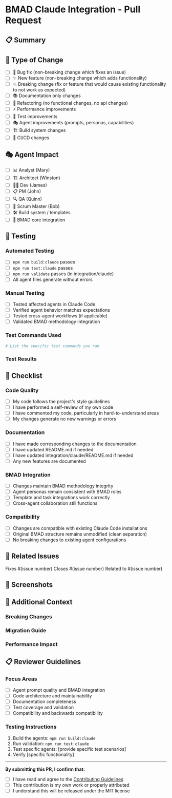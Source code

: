 # BMAD Claude Integration - Pull Request

## 📋 Summary
<!-- Provide a brief description of the changes in this PR -->

## 🎯 Type of Change
<!-- Check all that apply -->
- [ ] 🐛 Bug fix (non-breaking change which fixes an issue)
- [ ] ✨ New feature (non-breaking change which adds functionality)
- [ ] 💥 Breaking change (fix or feature that would cause existing functionality to not work as expected)
- [ ] 📚 Documentation only changes
- [ ] 🔧 Refactoring (no functional changes, no api changes)
- [ ] ⚡ Performance improvements
- [ ] 🧪 Test improvements
- [ ] 🎭 Agent improvements (prompts, personas, capabilities)
- [ ] 🏗️ Build system changes
- [ ] 🔄 CI/CD changes

## 🎭 Agent Impact
<!-- If this affects Claude subagents, specify which ones -->
- [ ] 📊 Analyst (Mary)
- [ ] 🏗️ Architect (Winston)  
- [ ] 👨‍💻 Dev (James)
- [ ] 📋 PM (John)
- [ ] 🔍 QA (Quinn)
- [ ] 🎯 Scrum Master (Bob)
- [ ] 🛠️ Build system / templates
- [ ] 📁 BMAD core integration

## 🧪 Testing
<!-- Describe the tests you ran to verify your changes -->

### Automated Testing
- [ ] `npm run build:claude` passes
- [ ] `npm run test:claude` passes
- [ ] `npm run validate` passes (in integration/claude)
- [ ] All agent files generate without errors

### Manual Testing
- [ ] Tested affected agents in Claude Code
- [ ] Verified agent behavior matches expectations
- [ ] Tested cross-agent workflows (if applicable)
- [ ] Validated BMAD methodology integration

### Test Commands Used
```bash
# List the specific test commands you ran
```

### Test Results
<!-- Describe the results of your testing -->

## 📝 Checklist
<!-- Check all completed items -->

### Code Quality
- [ ] My code follows the project's style guidelines
- [ ] I have performed a self-review of my own code
- [ ] I have commented my code, particularly in hard-to-understand areas
- [ ] My changes generate no new warnings or errors

### Documentation
- [ ] I have made corresponding changes to the documentation
- [ ] I have updated README.md if needed
- [ ] I have updated integration/claude/README.md if needed
- [ ] Any new features are documented

### BMAD Integration
- [ ] Changes maintain BMAD methodology integrity
- [ ] Agent personas remain consistent with BMAD roles
- [ ] Template and task integrations work correctly
- [ ] Cross-agent collaboration still functions

### Compatibility
- [ ] Changes are compatible with existing Claude Code installations
- [ ] Original BMAD structure remains unmodified (clean separation)
- [ ] No breaking changes to existing agent configurations

## 🔗 Related Issues
<!-- Link any related issues -->
Fixes #(issue number)
Closes #(issue number)
Related to #(issue number)

## 📸 Screenshots
<!-- If applicable, add screenshots to help explain your changes -->

## 🤔 Additional Context
<!-- Add any other context about the pull request here -->

### Breaking Changes
<!-- If this is a breaking change, describe what breaks and why -->

### Migration Guide
<!-- If this requires migration steps, document them here -->

### Performance Impact
<!-- Describe any performance implications -->

## 📋 Reviewer Guidelines
<!-- Help reviewers focus on important aspects -->

### Focus Areas
- [ ] Agent prompt quality and BMAD integration
- [ ] Code architecture and maintainability
- [ ] Documentation completeness
- [ ] Test coverage and validation
- [ ] Compatibility and backwards compatibility

### Testing Instructions
<!-- Specific instructions for reviewers to test your changes -->

1. Build the agents: `npm run build:claude`
2. Run validation: `npm run test:claude`
3. Test specific agents: [provide specific test scenarios]
4. Verify [specific functionality]

---

**By submitting this PR, I confirm that:**
- [ ] I have read and agree to the [Contributing Guidelines](CONTRIBUTING.md)
- [ ] This contribution is my own work or properly attributed
- [ ] I understand this will be released under the MIT license
